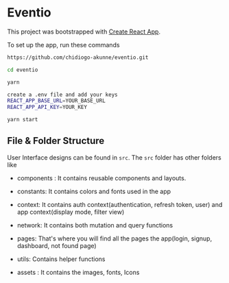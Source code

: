 # Eventio

This project was bootstrapped with [Create React App](https://github.com/facebook/create-react-app).

To set up the app, run these commands

```bash
https://github.com/chidiogo-akunne/eventio.git

cd eventio

yarn

create a .env file and add your keys
REACT_APP_BASE_URL=YOUR_BASE_URL
REACT_APP_API_KEY=YOUR_KEY

yarn start

```

## File & Folder Structure

User Interface designs can be found in `src`. The `src` folder has other folders like

- components : It contains reusable components and layouts.

- constants: It contains colors and fonts used in the app

- context: It contains auth context(authentication, refresh token, user) and app context(display mode, filter view)

- network: It contains both mutation and query functions

- pages: That's where you will find all the pages the app(login, signup, dashboard, not found page)

- utils: Contains helper functions

- assets : It contains the images, fonts, Icons

```bash

```
